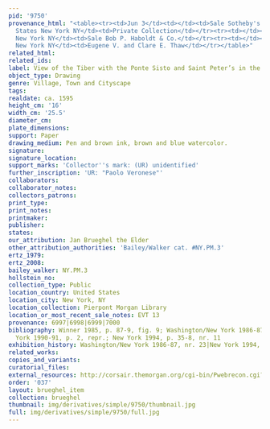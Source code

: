 ```yaml
---
pid: '9750'
provenance_html: "<table><tr><td>Jun 3</td><td></td><td>Sale Sotheby's Lot #124</td></tr><tr><td></td><td>United
  States New York NY</td><td>Private Collection</td></tr><tr><td></td><td>United States
  New York NY</td><td>Sale Bob P. Haboldt & Co.</td></tr><tr><td></td><td>United States
  New York NY</td><td>Eugene V. and Clare E. Thaw</td></tr></table>"
related_html: 
related_ids: 
label: View of the Tiber with the Ponte Sisto and Saint Peter’s in the Distance
object_type: Drawing
genre: Village, Town and Cityscape
tags: 
realdate: ca. 1595
height_cm: '16'
width_cm: '25.5'
diameter_cm: 
plate_dimensions: 
support: Paper
drawing_medium: Pen and brown ink, brown and blue watercolor.
signature: 
signature_location: 
support_marks: 'Collector''s mark: (UR) unidentified'
further_inscription: 'UR: "Paolo Veronese"'
collaborators: 
collaborator_notes: 
collectors_patrons: 
print_type: 
print_notes: 
printmaker: 
publisher: 
states: 
our_attribution: Jan Brueghel the Elder
other_attribution_authorities: 'Bailey/Walker cat. #NY.PM.3'
ertz_1979: 
ertz_2008: 
bailey_walker: NY.PM.3
hollstein_no: 
collection_type: Public
location_country: United States
location_city: New York, NY
location_collection: Pierpont Morgan Library
location_or_most_recent_sale_notes: EVT 13
provenance: 6997|6998|6999|7000
bibliography: Winner 1985, p. 87-9, fig. 9; Washington/New York 1986-87, nr. 23; New
  York 1990-91, p. 2, repr.; New York 1994, p. 35-8, nr. 11
exhibition_history: Washington/New York 1986-87, nr. 23|New York 1994, nr. 11
related_works: 
copies_and_variants: 
curatorial_files: 
external_resources: http://corsair.themorgan.org/cgi-bin/Pwebrecon.cgi?BBID=247053
order: '037'
layout: brueghel_item
collection: brueghel
thumbnail: img/derivatives/simple/9750/thumbnail.jpg
full: img/derivatives/simple/9750/full.jpg
---
```

